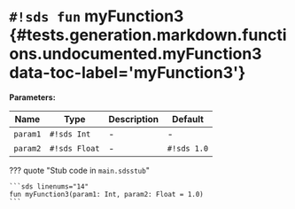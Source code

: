 # `#!sds fun` myFunction3 {#tests.generation.markdown.functions.undocumented.myFunction3 data-toc-label='myFunction3'}

**Parameters:**

| Name | Type | Description | Default |
|------|------|-------------|---------|
| `param1` | `#!sds Int` | - | - |
| `param2` | `#!sds Float` | - | `#!sds 1.0` |

??? quote "Stub code in `main.sdsstub`"

    ```sds linenums="14"
    fun myFunction3(param1: Int, param2: Float = 1.0)
    ```
